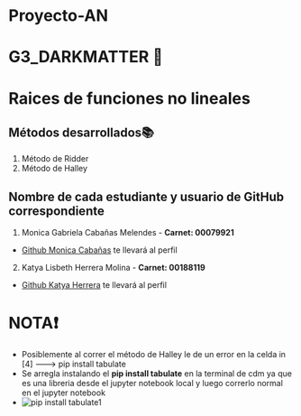 # Proyecto-AN
# G3_DARKMATTER 🌠
# Raices de funciones no lineales 
## Métodos desarrollados📚
1.  Método de Ridder 
2.  Método de Halley
## Nombre de cada estudiante y usuario de GitHub correspondiente
1. Monica Gabriela Cabañas Melendes - **Carnet: 00079921**  
- [Github Monica Cabañas](https://github.com/MonicaCabanas23) te llevará al perfil
2. Katya Lisbeth Herrera Molina - **Carnet: 00188119**
- [Github Katya Herrera](https://github.com/katyaH31) te llevará al perfil
# NOTA❗
- Posiblemente al correr el método de Halley le de un error en la celda in [4] ---> pip install tabulate
- Se arregla instalando el __pip install tabulate__ en la terminal de cdm ya que es una libreria desde el jupyter notebook local y luego correrlo normal en el jupyter notebook
- ![pip install tabulate1](https://user-images.githubusercontent.com/71042746/173207126-056631fe-bdc4-41ad-b637-0bd94b2dd30a.png)



